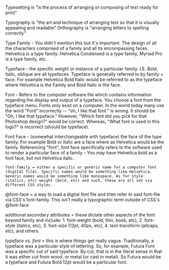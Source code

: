 Typesetting is "is the process of arranging or composing of text ready for print"

Typography is "the art and technique of arranging text so that it is visually appealing and readable"
Orthography is "arranging letters to spelling correctly"

Type Family - You didn't mention this but it's important. The design of all the characters comprised of a family and all its encompassing faces. Helvetica is a type family. Helvetica Condensed is a type family, Myriad Pro is a type family, etc.

Typeface - the specific weight or instance of a particular family. I.E. Bold, italic, oblique are all typefaces. Typeface is generally referred to by family + face. For example Helvetica Bold Italic would be referred to as the typeface where Helvetica is the Family and Bold Italic is the face.

Font - Refers to the computer software file which contains information regarding the display and output of a typeface. You choose a font from the typeface menu. Fonts only exist on a computer. In the world today many use the word "Font" incorrectly -- "oh, I like that font." is wrong. It should be "Oh, I like that typeface." However, "Which font did you pick for that Photoshop design?" would be correct. Whereas, "What font is used in this logo?" is incorrect (should be typeface).

Font Face - (somewhat interchangeable with typeface) the face of the type family. For example Bold or Italic are a face where as Helvetica would be the family. Referencing "font", font face specifically refers to the software used to render a particular face of a family - You may have Helvetica bold as a font face, but not Helvetica italic.


    font-family = either a specific or generic name for a computer font (digital file). Specific names would be something like Helvetica. Generic names would be something like monospace. As for style (italics, etc) weight (bold, etc) and such, these are all set via different CSS styles.

  @font-face = a way to load a digital font file and then refer to said font-file via CSS's font-family.  This isn't really a typographic term outside of CSS's @font-face

  additional secondary attributes = these dictate other aspects of the font beyond family and include:
    1. font-weight (bold, thin, book, etc),
    2. font-style (italics, etc),
    3. font-size (12pt, 40px, etc),
    4. text-transform (allcaps, etc), and others.


  *typeface vs. font* = this is where things get really vague. Traditionally, a typeface was a particular style of lettering. So, for example, Futura Font was a specific cut of said typeface. By cut, that is in the literal sense in that it was either cut from wood, or metal (or cast in metal). So Futura would be a typeface and Futura Bold 12pt would be a particular font.
